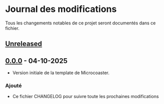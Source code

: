 # Journal des modifications

Tous les changements notables de ce projet seront documentés dans ce fichier.

## [Unreleased]

## [0.0.0] - 04-10-2025

- Version initiale de la template de Microcoaster.

### Ajouté

- Ce fichier CHANGELOG pour suivre toute les prochaines modifications

[unreleased]: https://github.com/Microcoaster/Template/compare/v0.0.0...HEAD
[0.0.0]: https://github.com/Microcoaster/Template/releases/tag/v0.0.0